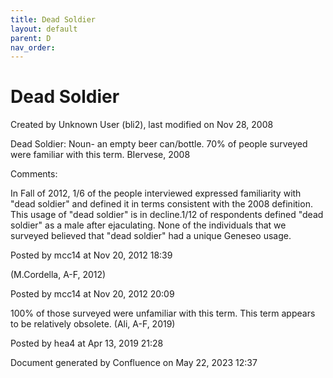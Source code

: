 ```yaml
---
title: Dead Soldier
layout: default
parent: D
nav_order:
---
```


# Dead Soldier

Created by  Unknown User (bli2), last modified on Nov 28, 2008

Dead Soldier: Noun- an empty beer can/bottle. 70% of people surveyed were familiar with this term. BIervese, 2008 

Comments:

In Fall of 2012, 1/6 of the people interviewed expressed familiarity with &quot;dead soldier&quot; and defined it in terms consistent with the 2008 definition. This usage of &quot;dead soldier&quot; is in decline.1/12 of respondents defined &quot;dead soldier&quot; as a male after ejaculating. None of the individuals that we surveyed believed that &quot;dead soldier&quot; had a unique Geneseo usage. 

Posted by mcc14 at Nov 20, 2012 18:39

(M.Cordella, A-F, 2012)

Posted by mcc14 at Nov 20, 2012 20:09

100% of those surveyed were unfamiliar with this term. This term appears to be relatively obsolete. (Ali, A-F, 2019)

Posted by hea4 at Apr 13, 2019 21:28

Document generated by Confluence on May 22, 2023 12:37


